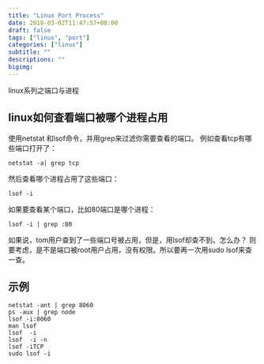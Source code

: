 ```yaml
---
title: "Linux Port Process"
date: 2018-03-02T11:47:57+08:00
draft: false
tags: ["linux", "port"]
categories: ["linux"]
subtitle: ""
descriptions: ""
bigimg:
---
```


linux系列之端口与进程

## linux如何查看端口被哪个进程占用

使用netstat 和lsof命令，并用grep来过滤你需要查看的端口。
例如查看tcp有哪些端口打开了：

    netstat -a| grep tcp
然后查看哪个进程占用了这些端口：

    lsof -i
如果要查看某个端口，比如80端口是哪个进程：

    lsof -i | grep :80

如果说，tom用户查到了一些端口号被占用，但是，用lsof却查不到。怎么办？
则要考虑，是不是端口被root用户占用，没有权限。所以要再一次用sudo lsof来查一查。

## 示例

    netstat -ant | grep 8060
    ps -aux | grep node
    lsof -i:8060
    man lsof
    lsof  -i
    lsof  -i -n
    lsof -iTCP
    sudo lsof -i
